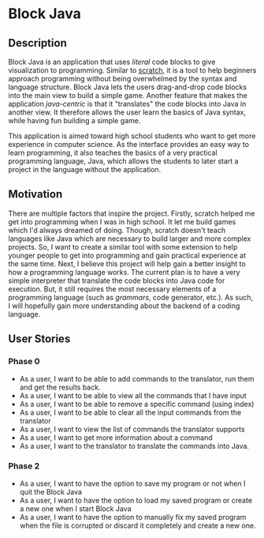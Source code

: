 # Block Java

## Description
Block Java is an application that uses *literal* code blocks to give visualization to programming. Similar to [scratch](https://scratch.mit.edu/about), it is a tool to help beginners approach programming without being overwhelmed by the syntax and language structure. Block Java lets the users drag-and-drop code blocks into the main view to build a simple game. Another feature that makes the application *java-centric* is that it "translates" the code blocks into Java in another view. It therefore allows the user learn the basics of Java syntax, while having fun building a simple game. 

This application is aimed toward high school students who want to get more experience in computer science. As the interface provides an easy way to learn programming, it also teaches the basics of a very practical programming language, Java, which allows the students to later start a project in the language without the application.

## Motivation
There are multiple factors that inspire the project. Firstly, scratch helped me get into programming when I was in high school. It let me build games which I'd always dreamed of doing. Though, scratch doesn't teach languages like Java which are necessary to build larger and more complex projects. So, I want to create a similar tool with some extension to help younger people to get into programming and gain practical experience at the same time. Next, I believe this project will help gain a better insight to how a programming language works. The current plan is to have a very simple interpreter that translate the code blocks into Java code for execution. But, it still requires the most necessary elements of a programming language (such as *grammars*, code generator, etc.). As such, I will hopefully gain more understanding about the backend of a coding language.

## User Stories
### Phase 0
- As a user, I want to be able to add commands to the translator, run them and get the results back.
- As a user, I want to be able to view all the commands that I have input
- As a user, I want to be able to remove a specific command (using index)
- As a user, I want to be able to clear all the input commands from the translator
- As a user, I want to view the list of commands the translator supports
- As a user, I want to get more information about a command
- As a user, I want to the translator to translate the commands into Java.
### Phase 2
- As a user, I want to have the option to save my program or not when I quit the Block Java
- As a user, I want to have the option to load my saved program or create a new one when I start Block Java
- As a user, I want to have the option to manually fix my saved program when the file is corrupted or discard it completely and create a new one. 
